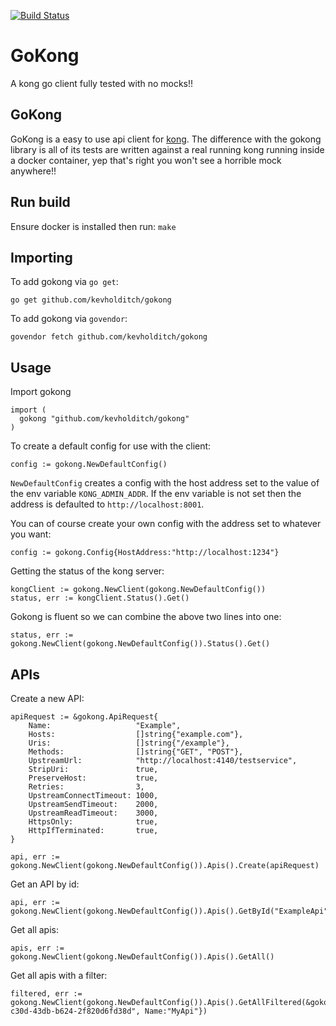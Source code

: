 [![Build Status](https://travis-ci.org/kevholditch/gokong.svg?branch=master)](https://travis-ci.org/kevholditch/gokong)

GoKong
======
A kong go client fully tested with no mocks!!

## GoKong
GoKong is a easy to use api client for [kong](https://getkong.org/).  The difference with the gokong library is all of its tests are written against a real running kong running inside a docker container, yep that's right you won't see a horrible mock anywhere!!

## Run build
Ensure docker is installed then run:
`make`

## Importing

To add gokong via `go get`:
```
go get github.com/kevholditch/gokong
```

To add gokong via `govendor`:
```
govendor fetch github.com/kevholditch/gokong
```

## Usage

Import gokong
```
import (
  gokong "github.com/kevholditch/gokong"
)
```

To create a default config for use with the client:
```
config := gokong.NewDefaultConfig()
```

`NewDefaultConfig` creates a config with the host address set to the value of the env variable `KONG_ADMIN_ADDR`.
If the env variable is not set then the address is defaulted to `http://localhost:8001`.

You can of course create your own config with the address set to whatever you want:
```
config := gokong.Config{HostAddress:"http://localhost:1234"}
```


Getting the status of the kong server:
```
kongClient := gokong.NewClient(gokong.NewDefaultConfig())
status, err := kongClient.Status().Get()
```

Gokong is fluent so we can combine the above two lines into one:
```
status, err := gokong.NewClient(gokong.NewDefaultConfig()).Status().Get()
```

## APIs
Create a new API:
```
apiRequest := &gokong.ApiRequest{
	Name:                   "Example",
	Hosts:                  []string{"example.com"},
	Uris:                   []string{"/example"},
	Methods:                []string{"GET", "POST"},
	UpstreamUrl:            "http://localhost:4140/testservice",
	StripUri:               true,
	PreserveHost:           true,
	Retries:                3,
	UpstreamConnectTimeout: 1000,
	UpstreamSendTimeout:    2000,
	UpstreamReadTimeout:    3000,
	HttpsOnly:              true,
	HttpIfTerminated:       true,
}

api, err := gokong.NewClient(gokong.NewDefaultConfig()).Apis().Create(apiRequest)
```

Get an API by id:
```
api, err := gokong.NewClient(gokong.NewDefaultConfig()).Apis().GetById("ExampleApi")
```

Get all apis:
```
apis, err := gokong.NewClient(gokong.NewDefaultConfig()).Apis().GetAll()
```

Get all apis with a filter:
```
filtered, err := gokong.NewClient(gokong.NewDefaultConfig()).Apis().GetAllFiltered(&gokong.GetAllFilter{Id:"936ad391-c30d-43db-b624-2f820d6fd38d", Name:"MyApi"})
```



